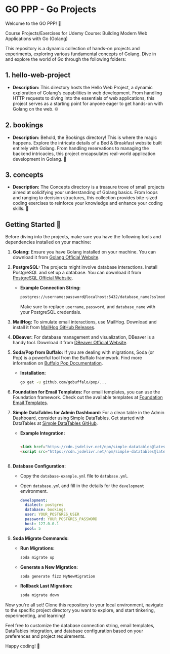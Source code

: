 # GO PPP - Go Projects

Welcome to the GO PPP! 🚀

Course Projects/Exercises for Udemy Course: Building Modern Web Applications with Go (Golang)

This repository is a dynamic collection of hands-on projects and experiments, exploring various fundamental concepts of Golang. Dive in and explore the world of Go through the following folders:

## 1. hello-web-project
   - **Description:** This directory hosts the Hello Web Project, a dynamic exploration of Golang's capabilities in web development. From handling HTTP requests to diving into the essentials of web applications, this project serves as a starting point for anyone eager to get hands-on with Golang on the web. 🌐

## 2. bookings
   - **Description:** Behold, the Bookings directory! This is where the magic happens. Explore the intricate details of a Bed & Breakfast website built entirely with Golang. From handling reservations to managing the backend intricacies, this project encapsulates real-world application development in Golang. 🏨

## 3. concepts
   - **Description:** The Concepts directory is a treasure trove of small projects aimed at solidifying your understanding of Golang basics. From loops and ranging to decision structures, this collection provides bite-sized coding exercises to reinforce your knowledge and enhance your coding skills. 🧩

## Getting Started 🚀

Before diving into the projects, make sure you have the following tools and dependencies installed on your machine:

1. **Golang:** Ensure you have Golang installed on your machine. You can download it from [Golang Official Website](https://golang.org/dl/).

2. **PostgreSQL:** The projects might involve database interactions. Install PostgreSQL and set up a database. You can download it from [PostgreSQL Official Website](https://www.postgresql.org/download/).

   - **Example Connection String:**
     ```bash
     postgres://username:password@localhost:5432/database_name?sslmode=disable
     ```
     Make sure to replace `username`, `password`, and `database_name` with your PostgreSQL credentials.

3. **MailHog:** To simulate email interactions, use MailHog. Download and install it from [MailHog GitHub Releases](https://github.com/mailhog/MailHog/releases).

4. **DBeaver:** For database management and visualization, DBeaver is a handy tool. Download it from [DBeaver Official Website](https://dbeaver.io/download/).

5. **Soda/Pop from Buffalo:** If you are dealing with migrations, Soda (or Pop) is a powerful tool from the Buffalo framework. Find more information on [Buffalo Pop Documentation](https://pkg.go.dev/github.com/gobuffalo/pop).

   - **Installation:**
     ```bash
     go get -u github.com/gobuffalo/pop/...
     ```

6. **Foundation for Email Templates:** For email templates, you can use the Foundation framework. Check out the available templates at [Foundation Email Templates](https://get.foundation/emails/email-templates.html).

7. **Simple DataTables for Admin Dashboard:** For a clean table in the Admin Dashboard, consider using Simple DataTables. Get started with DataTables at [Simple DataTables GitHub](https://github.com/fiduswriter/simple-datatables).

   - **Example Integration:**
     ```html
     
     <link href="https://cdn.jsdelivr.net/npm/simple-datatables@latest/dist/style.css" rel="stylesheet" type="text/css">
     <script src="https://cdn.jsdelivr.net/npm/simple-datatables@latest" type="text/javascript    
    
     ```

8. **Database Configuration:**
   - Copy the `database-example.yml` file to `database.yml`.
   - Open `database.yml` and fill in the details for the `development` environment.

      ```yaml
      development:
        dialect: postgres
        database: bookings
        user: YOUR_POSTGRES_USER
        password: YOUR_POSTGRES_PASSWORD
        host: 127.0.0.1
        pool: 5
      ```

9. **Soda Migrate Commands:**
   - **Run Migrations:**
     ```bash
     soda migrate up
     ```
   - **Generate a New Migration:**
     ```bash
     soda generate fizz MyNewMigration
     ```
   - **Rollback Last Migration:**
     ```bash
     soda migrate down
     ```

Now you're all set! Clone this repository to your local environment, navigate to the specific project directory you want to explore, and start tinkering, experimenting, and learning!

Feel free to customize the database connection string, email templates, DataTables integration, and database configuration based on your preferences and project requirements.

Happy coding! 🚀
